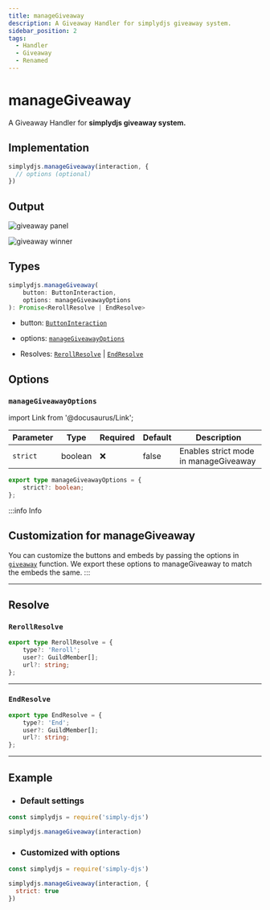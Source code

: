 ```yaml
---
title: manageGiveaway
description: A Giveaway Handler for simplydjs giveaway system.
sidebar_position: 2
tags:
  - Handler
  - Giveaway
  - Renamed
---
```


# manageGiveaway

A Giveaway Handler for **simplydjs giveaway system.**

## Implementation

```js
simplydjs.manageGiveaway(interaction, { 
  // options (optional)
})
```

## Output

![giveaway panel](https://i.postimg.cc/hvzb2fmg/image.png)

![giveaway winner](https://i.postimg.cc/V63DQqm5/image.png)

## Types
```ts
simplydjs.manageGiveaway(
	button: ButtonInteraction,
	options: manageGiveawayOptions
): Promise<RerollResolve | EndResolve>
```

- button: [`ButtonInteraction`](https://old.discordjs.dev/#/docs/discord.js/main/class/ButtonInteraction)
- options: [`manageGiveawayOptions`](#managegiveawayoptions)



- Resolves: [`RerollResolve`](#rerollresolve) | [`EndResolve`](#endresolve)


## Options 

### `manageGiveawayOptions`

import Link from '@docusaurus/Link';

| Parameter | Type | Required | Default    | Description |
| --------- | ----- | -------- | -------- | ---------- |
| `strict` | <Link to="https://developer.mozilla.org/en-US/docs/Web/JavaScript/Reference/Global_Objects/Boolean">boolean</Link>       | ❌ | false | Enables strict mode in manageGiveaway |

```ts
export type manageGiveawayOptions = {
	strict?: boolean;
};
```

:::info Info
## Customization for manageGiveaway

You can customize the buttons and embeds by passing the options in [`giveaway`](../systems/giveaway.md) function. We export these options to manageGiveaway to match the embeds the same.
:::

---------------

## Resolve

### `RerollResolve`

```ts
export type RerollResolve = {
	type?: 'Reroll';
	user?: GuildMember[];
	url?: string;
};
```

----------------

### `EndResolve`

```ts
export type EndResolve = {
	type?: 'End';
	user?: GuildMember[];
	url?: string;
};
```


---------------


## Example

- ### Default settings

```js title="interactionCreate.js"
const simplydjs = require('simply-djs')

simplydjs.manageGiveaway(interaction)
```

- ### Customized with options

```js title="interactionCreate.js"
const simplydjs = require('simply-djs')

simplydjs.manageGiveaway(interaction, {
  strict: true
})
```